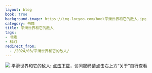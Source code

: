 ```yaml
---
layout: blog
book: true
background-image: https://img.locyoo.com/book平滑世界和它的敌人.jpg
category: 书籍
title: 平滑世界和它的敌人
tags:
- 书籍
- 科幻
redirect_from:
  - /2024/03/平滑世界和它的敌人/
---
```

![](https://img.locyoo.com/book平滑世界和它的敌人.jpg)
平滑世界和它的敌人: <a name = "ref1" href="https://089m.com/f/50983618-1314076397-e76683?p=3619">点击下载</a>，访问密码请点击右上方“关于”自行查看